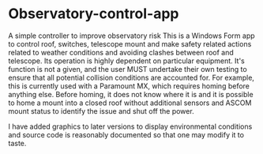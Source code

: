 # Observatory-control-app
A simple controller to improve observatory risk
This is a Windows Form app to control roof, switches, telescope mount and make safety related actions related to weather conditions and avoiding clashes between roof and telescope.
Its operation is highly dependent on particular equipment. It's function is not a given, and the user MUST undertake their own testing to ensure that all potential collision conditions are accounted for.
For example, this is currently used with a Paramount MX, which requires homing before anything else. Before homing, it does not know where it is and it is possible to home a mount into a closed roof without
additional sensors and ASCOM mount status to identify the issue and shut off the power.

I have added graphics to later versions to display environmental conditions and source code is reasonably documented so that one may modify it to taste.
